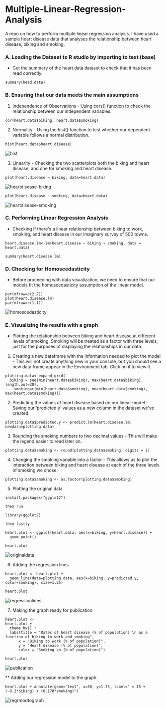 # Multiple-Linear-Regression-Analysis
A repo on how to perform multiple linear regression analysis. I have used a sample heart disease data that analyses the relationship between heart disease, biking and smoking.

### A. Loading the Dataset to R studio by importing to text (base)
- Get the summary of the heart.data dataset to check that it has been read correctly.
```
summary(head.data)
```

### B. Ensuring that our data meets the main assumptions

1. Independence of Observations - Using cors() function to check the relationship between our independent variables.

```
cor(heart.data$biking, heart.data$smoking)
```
2. Normality - Using the hist() function to test whether our dependent variable follows a normal distribution.                                                                                                                                            
```
hist(heart.data$heart.disease)
```
![hist](https://github.com/Marx-wrld/Multiple-Linear-Regression-Analysis/assets/105711066/c71a9656-9dff-48ad-bfe5-5635f4e4a5c2)

3. Linearity - Checking the two scatterplots both the biking and heart disease, and one for smoking and heart disease.

```
plot(heart.disease ~ biking, data=heart.data)
```
![heartdisease-biking](https://github.com/Marx-wrld/Multiple-Linear-Regression-Analysis/assets/105711066/d1d416a1-82d9-4c85-aa3e-335db0354b3e)

```
plot(heart.disease ~ smoking, data=heart.data)
```
![heartdisease-smoking](https://github.com/Marx-wrld/Multiple-Linear-Regression-Analysis/assets/105711066/e291b653-fefe-4176-acb8-d6e59ff32803)

### C. Performing Linear Regression Analysis

- Checking if there's a linear relationship between biking to work, smoking, and heart disease in our imaginary survey of 500 towns.

```
heart.disease.lm<-lm(heart.disease ~ biking + smoking, data = heart.data)

summary(heart.disease.lm)
```
### D. Checking for Homoscedasticity

- Before proceeding with data visualization, we need to ensure that our models fit the homoscedasticity assumption of the linear model.

```
par(mfrow=c(2,2))
plot(heart.disease.lm)
par(mfrow=c(1,1))
```
![homoscedasticity](https://github.com/Marx-wrld/Multiple-Linear-Regression-Analysis/assets/105711066/e82bce39-8892-4bf1-b2e0-5f31aef7e3b5)

### E. Visualizing the results with a graph

- Plotting the relationship between biking and heart disease at different levels of smoking. Smoking will be treated as a factor with three levels, just for the purposes of displaying the relationships in our data.

1. Creating a new dataframe with the information needed to plot the model - This will not create anything new in your console, but you should see a new data frame appear in the Environment tab. Click on it to view it.
```
plotting.data<-expand.grid(
  biking = seq(min(heart.data$biking), max(heart.data$biking), length.out=30),
    smoking=c(min(heart.data$smoking), mean(heart.data$smoking), max(heart.data$smoking)))
```
2. Predicting the values of heart disease based on our linear model - Saving our ‘predicted y’ values as a new column in the dataset we've created
```
plotting.data$predicted.y <- predict.lm(heart.disease.lm, newdata=plotting.data)
```
3. Rounding the smoking numbers to two decimal values - This will make the legend easier to read later on.
```
plotting.data$smoking <- round(plotting.data$smoking, digits = 2)
```
4. Changing the smoking variable into a factor - This allows us to plot the interaction between biking and heart disease at each of the three levels of smoking we chose.
```
plotting.data$smoking <- as.factor(plotting.data$smoking)
```
5. Plotting the original data
```
install.packages("ggplot2")

then run

library(ggplot2) 
 
then lastly 

heart.plot <- ggplot(heart.data, aes(x=biking, y=heart.disease)) +
  geom_point()

heart.plot
```
![originaldata](https://github.com/Marx-wrld/Multiple-Linear-Regression-Analysis/assets/105711066/23fa6453-f842-4740-af17-77bd1186df99)

6. Adding the regression lines
```
heart.plot <- heart.plot +
  geom_line(data=plotting.data, aes(x=biking, y=predicted.y, color=smoking), size=1.25)

heart.plot
```
![regressionlines](https://github.com/Marx-wrld/Multiple-Linear-Regression-Analysis/assets/105711066/d302b65e-2828-471c-ad47-642c4359ba25)

7. Making the graph ready for publication
```
heart.plot <-
heart.plot +
  theme_bw() +
  labs(title = "Rates of heart disease (% of population) \n as a function of biking to work and smoking",
      x = "Biking to work (% of population)",
      y = "Heart disease (% of population)",
      color = "Smoking \n (% of population)")

heart.plot
```
![publication](https://github.com/Marx-wrld/Multiple-Linear-Regression-Analysis/assets/105711066/363d1349-e149-44eb-8603-025f5fef8adb)

** Adding our regression model to the graph

```
heart.plot + annotate(geom="text", x=30, y=1.75, label=" = 15 + (-0.2*biking) + (0.178*smoking)")
```
![regrmodtograph](https://github.com/Marx-wrld/Multiple-Linear-Regression-Analysis/assets/105711066/1587e540-faa8-4d69-9f22-2c6bb093b7b6)
